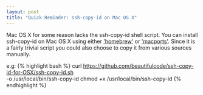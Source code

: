 ```yaml
---
layout: post
title: "Quick Reminder: ssh-copy-id on Mac OS X"
---
```


Mac OS X for some reason lacks the ssh-copy-id shell script. You can install ssh-copy-id on Mac OS X using either ['homebrew'](http://mxcl.github.com/homebrew/) or ['macports'](http://www.macports.org). Since it is a fairly trivial script you could also choose to copy it from various sources manually.

e.g:
{% highlight bash %}
curl https://github.com/beautifulcode/ssh-copy-id-for-OSX/ssh-copy-id.sh \
      -o /usr/local/bin/ssh-copy-id chmod +x /usr/local/bin/ssh-copy-id
{% endhighlight %}
